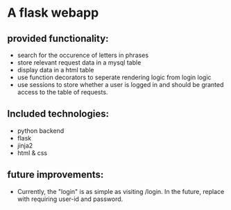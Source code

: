 # A flask webapp
## provided functionality:
* search for the occurence of letters in phrases
* store relevant request data in a mysql table
* display data in a html table
* use function decorators to seperate rendering logic from login logic
* use sessions to store whether a user is logged in and should be granted access to the table of requests.

## Included technologies:
* python backend
* flask
* jinja2
* html & css

## future improvements:
* Currently, the "login" is as simple as visiting /login. In the future, replace with requiring user-id and password. 
